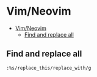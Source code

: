# Vim/Neovim
<!--ts-->
* [Vim/Neovim](vim.md#vimneovim)
   * [Find and replace all](vim.md#find-and-replace-all)

<!-- Added by: runner, at: Fri Dec 17 10:41:21 UTC 2021 -->

<!--te-->

## Find and replace all
```vim
:%s/replace_this/replace_with/g
```
